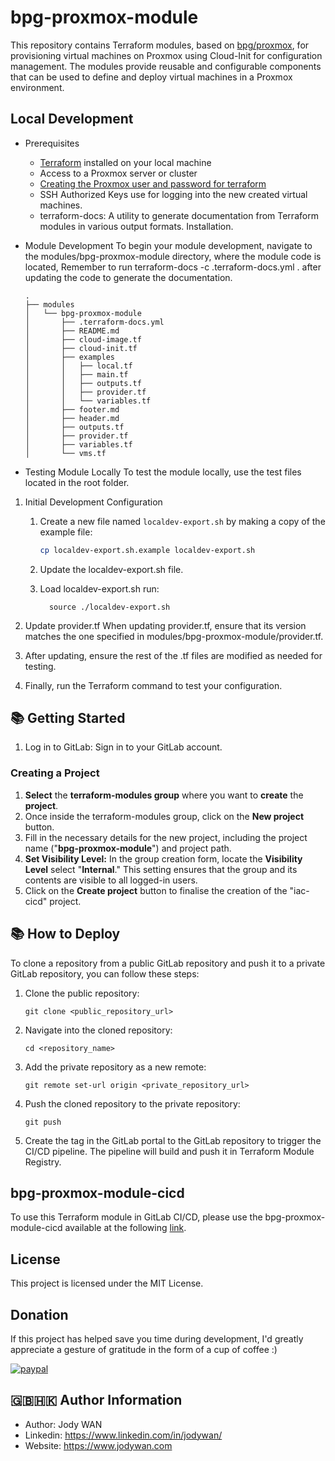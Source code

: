 # bpg-proxmox-module

This repository contains Terraform modules, based on [bpg/proxmox](https://registry.terraform.io/providers/bpg/proxmox/latest/docs), for provisioning virtual machines on Proxmox using Cloud-Init for configuration management. The modules provide reusable and configurable components that can be used to define and deploy virtual machines in a Proxmox environment.

## Local Development

- Prerequisites

    - [Terraform](https://www.terraform.io/downloads.html) installed on your local machine
    - Access to a Proxmox server or cluster
    - [Creating the Proxmox user and password for terraform](https://registry.terraform.io/providers/bpg/proxmox/latest/docs)
    - SSH Authorized Keys use for logging into the new created virtual machines.
    - terraform-docs: A utility to generate documentation from Terraform modules in various output formats. Installation.

 - Module Development
 To begin your module development, navigate to the modules/bpg-proxmox-module directory, where the module code is located, Remember to run terraform-docs -c .terraform-docs.yml . after updating the code to generate the documentation.

    ```
    .
    ├── modules
    │   └── bpg-proxmox-module
    │       ├── .terraform-docs.yml
    │       ├── README.md
    │       ├── cloud-image.tf
    │       ├── cloud-init.tf
    │       ├── examples
    │       │   ├── local.tf
    │       │   ├── main.tf
    │       │   ├── outputs.tf
    │       │   ├── provider.tf
    │       │   └── variables.tf
    │       ├── footer.md
    │       ├── header.md
    │       ├── outputs.tf
    │       ├── provider.tf
    │       ├── variables.tf
    │       └── vms.tf
    ```

  - Testing Module Locally
  To test the module locally, use the test files located in the root folder.
  
  1. Initial Development Configuration

      1. Create a new file named `localdev-export.sh` by making a copy of the example file:

         ```bash
         cp localdev-export.sh.example localdev-export.sh
         ```

      1. Update the localdev-export.sh file.

      1. Load localdev-export.sh run:

               source ./localdev-export.sh

   1. Update provider.tf
   When updating provider.tf, ensure that its version matches the one specified in modules/bpg-proxmox-module/provider.tf.

   1. After updating, ensure the rest of the .tf files are modified as needed for testing.

   1. Finally, run the Terraform command to test your configuration.

## 📚 Getting Started

1. Log in to GitLab: Sign in to your GitLab account.

### Creating a Project

1. **Select** the **terraform-modules group** where you want to **create** the **project**.
1. Once inside the terraform-modules group, click on the **New project** button.
1. Fill in the necessary details for the new project, including the project name ("**bpg-proxmox-module**") and project path.
1. **Set Visibility Level:** In the group creation form, locate the **Visibility Level** select "**Internal**." This setting ensures that the group and its contents are visible to all logged-in users.
1. Click on the **Create project** button to finalise the creation of the "iac-cicd" project.

## 📚 How to Deploy

To clone a repository from a public GitLab repository and push it to a private GitLab repository, you can follow these steps:

1. Clone the public repository:

    ```
    git clone <public_repository_url>
    ```

1. Navigate into the cloned repository:

    ```
    cd <repository_name>
    ```

1. Add the private repository as a new remote:

    ```
    git remote set-url origin <private_repository_url>
    ```

1. Push the cloned repository to the private repository:

    ```
    git push
    ```

1. Create the tag in the GitLab portal to the GitLab repository to trigger the CI/CD pipeline. The pipeline will build and push it in Terraform Module Registry.

## bpg-proxmox-module-cicd

To use this Terraform module in GitLab CI/CD, please use the bpg-proxmox-module-cicd available at the following [link](https://github.com/jodykpw/bpg-proxmox-module-cicd).

## License

This project is licensed under the MIT License. 

## Donation
If this project has helped save you time during development, I'd greatly appreciate a gesture of gratitude in the form of a cup of coffee :)

[![paypal](https://www.paypalobjects.com/en_US/i/btn/btn_donateCC_LG.gif)](https://www.paypal.com/cgi-bin/webscr?cmd=_s-xclick&hosted_button_id=R2GUUDA73BHQG)

## 🇬🇧🇭🇰 Author Information

* Author: Jody WAN
* Linkedin: https://www.linkedin.com/in/jodywan/
* Website: https://www.jodywan.com